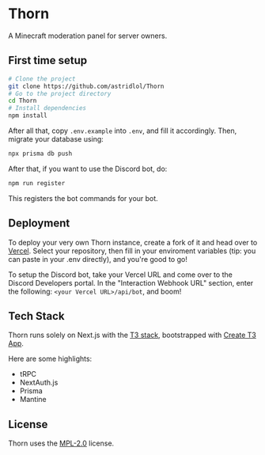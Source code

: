 # Thorn

A Minecraft moderation panel for server owners.

## First time setup

```bash
# Clone the project
git clone https://github.com/astridlol/Thorn
# Go to the project directory
cd Thorn
# Install dependencies
npm install
```

After all that, copy `.env.example` into `.env`, and fill it accordingly.
Then, migrate your database using:

```bash
npx prisma db push
```

After that, if you want to use the Discord bot, do:

```bash
npm run register
```

This registers the bot commands for your bot.

## Deployment

To deploy your very own Thorn instance, create a fork of it and head over to [Vercel](https://vercel.com/new/). Select your repository, then fill in your enviroment variables (tip: you can paste in your .env directly), and you're good to go!

To setup the Discord bot, take your Vercel URL and come over to the Discord Developers portal. In the "Interaction Webhook URL" section, enter the following: `<your Vercel URL>/api/bot`, and boom!

## Tech Stack

Thorn runs solely on Next.js with the [T3 stack](https://init.tips/), bootstrapped with [Create T3 App](https://create.t3.app/).

Here are some highlights:

- tRPC
- NextAuth.js
- Prisma
- Mantine

## License

Thorn uses the [MPL-2.0](https://choosealicense.com/licenses/mpl-2.0/) license.
